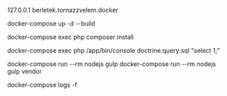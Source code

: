 127.0.0.1       berletek.tornazzvelem.docker

docker-compose up -d --build

docker-compose exec php composer install

docker-compose exec php /app/bin/console doctrine:query:sql "select 1;"

docker-compose run --rm nodejs gulp
docker-compose run --rm nodejs gulp vendor

docker-compose logs -f 